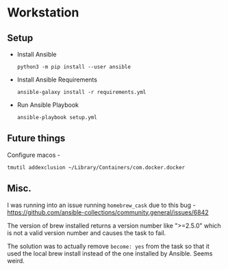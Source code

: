 # Workstation

## Setup

- Install Ansible
  ```shell
  python3 -m pip install --user ansible
  ```

- Install Ansible Requirements
  ```shell
  ansible-galaxy install -r requirements.yml
  ```

- Run Ansible Playbook
  ```shell
  ansible-playbook setup.yml
  ```

## Future things

Configure macos - 

```shell
tmutil addexclusion ~/Library/Containers/com.docker.docker
```

## Misc. 

I was running into an issue running `homebrew_cask` due to this bug - https://github.com/ansible-collections/community.general/issues/6842 

The version of brew installed returns a version number like ">=2.5.0" which is not a valid version number and causes the task to fail.

The solution was to actually remove `become: yes` from the task so that it used the local brew install instead of the one installed by Ansible. Seems weird. 

